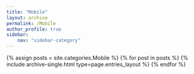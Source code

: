 ```yaml
---
title: "Mobile"
layout: archive
permalink: /Mobile
author_profile: true
sidebar:
    nav: "sidebar-category"
---
```


{% assign posts = site.categories.Mobile %}
{% for post in posts %} {% include archive-single.html type=page.entries_layout %} {% endfor %}
